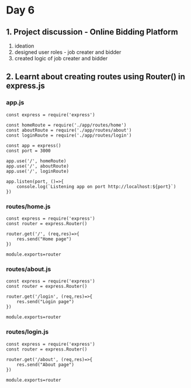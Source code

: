 # Day 6

## 1. Project discussion - Online Bidding Platform
1. ideation
1. designed user roles - job creater and bidder
1. created logic of job creater and bidder

## 2. Learnt about creating routes using Router() in express.js

### app.js
```
const express = require('express')

const homeRoute = require('./app/routes/home')
const aboutRoute = require('./app/routes/about')
const loginRoute = require('./app/routes/login')

const app = express()
const port = 3000

app.use('/', homeRoute)
app.use('/', aboutRoute)
app.use('/', loginRoute)

app.listen(port, ()=>{
    console.log(`Listening app on port http://localhost:${port}`)
})
```
### routes/home.js
```
const express = require('express')
const router = express.Router()

router.get('/', (req,res)=>{
    res.send("Home page")
})

module.exports=router
```
### routes/about.js
```
const express = require('express')
const router = express.Router()

router.get('/login', (req,res)=>{
    res.send("Login page")
})

module.exports=router
```
### routes/login.js
```
const express = require('express')
const router = express.Router()

router.get('/about', (req,res)=>{
    res.send("About page")
})

module.exports=router
```